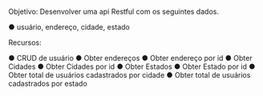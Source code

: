 Objetivo: Desenvolver uma api Restful com os seguintes dados.

● usuário, endereço, cidade, estado


Recursos:

● CRUD de usuário
● Obter endereços
● Obter endereço por id
● Obter Cidades
● Obter Cidades por id
● Obter Estados
● Obter Estado por id
● Obter total de usuários cadastrados por cidade
● Obter total de usuários cadastrados por estado

